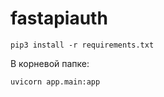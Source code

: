 # fastapiauth
```
pip3 install -r requirements.txt
```

В корневой папке:  
```
uvicorn app.main:app
```